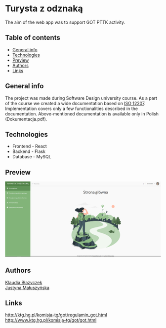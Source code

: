 # Turysta z odznaką
The aim of the web app was to support GOT PTTK activity.
## Table of contents
* [General info](#general-info)
* [Technologies](#technologies)
* [Preview](#preview)
* [Authors](#authors)
* [Links](#links)

## General info
The project was made during Software Design university course. As a part of the course we created a wide documentation based on [ISO 12207](https://en.wikipedia.org/wiki/ISO/IEC_12207). Implementation covers only a few functionalities described in the documentation. Above-mentioned documentation is available only in Polish (Dokumentacja.pdf).

## Technologies
* Frontend - React
* Backend - Flask
* Database - MySQL

## Preview
![web app preview](./preview/home_page.png)

## Authors
[Klaudia Błażyczek](https://github.com/Vesperalin)<br />
[Justyna Małuszyńska](https://github.com/justyna-maluszynska)

## Links
http://ktg.hg.pl/komisja-tg/got/regulamin_got.html <br />
http://www.ktg.hg.pl/komisja-tg/got/got.html
